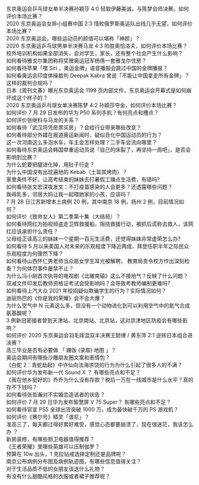 东京奥运会乒乓球女单半决赛孙颖莎 4:0 轻取伊藤美诚，与陈梦会师决赛，如何评价本场比赛？  
2020 东京奥运会女排小组赛中国 2:3 惜败俄罗斯奥运队出线几乎无望，如何评价本场比赛？  
2020 东京奥运会，哪些运动员的颜值可以堪称「神颜」？  
2020 东京奥运乒乓球男单半决赛马龙 4:3 险胜奥恰洛夫，如何评价本场比赛？  
校外培训机构如果全部消失，会对学生，家长，还有整个社会产生什么影响？  
如何看待雅戈尔集团称将奖赠奥运冠军杨倩一套雅戈尔住房？  
如何看待苹果「嘿 Siri ，奥运金牌」语音播报会跳过中国的金牌播报？  
如何看奥运会印度体操裁判 Deepak Kabra 曾说「不能让中国拿走所有金牌」？这样的裁判合规吗？  
日本《周刊文春》曝光东京奥运会 1199 页内部文件，东京奥运会开幕式是如何崩坏成这个样子的？  
2020 东京奥运乒乓球女单决赛陈梦 4:2 孙颖莎夺金，如何评价本场比赛？  
如何评价 7 月 29 日发布的华为 P50 系列手机？有何亮点和槽点？  
如何评价张继科与马龙的关系？  
如何看待「武汉将凭房票买房」？会给行业带来哪些改变？  
如何看待部分外媒在报道奥运新闻时，疑似丑化中国运动员的行为？  
这一次河南这么多泡水车，车主会怎样处理？二手车会流向哪里？  
如何看待东京奥运会韩国举重运动员说「自己的床裂了，再坚持一周吧」，是否会影响到比赛？  
为什么蛇要把腿进化掉，用肚子行走？  
为什么中国没有出现遍地的 Kebab（土耳其烤肉）？  
家里条件不好，让高考结束的妹妹去打暑假工赚点生活费，有错吗?  
如何看待张文宏深夜发文：不打疫苗感染的人会更多？还透露哪些问题？  
我母乳多，邻居大妈让我一起喂她家的小孩，应该吗？  
7 月 28 日江苏新增本土病例 20 例，其中南京 18 例，扬州 2 例，目前情况如何？  
如何评价《致命女人》第二季第十集（大结局）？  
如何看待网红为拍视频盗走卫辉救援船，阻挠救援行动，被抓后谎称去救人，该网红应该承担什么责任？  
父母给正读高三的妹妹一个星期一百元生活费，还觉得妹妹非常虚荣怎么办?  
如何看待 5 月以来美国人对未来的乐观程度下降近两成，拜登任职半年之际民众乐观程度为何骤然下降？  
如何看待山西怀仁男老师当众扇女学生耳光被解聘， 教育局责令校方作出深刻检查？为何体罚事件屡禁不止？  
为什么冯小刚首次执导的电视剧《北辙南辕》这么不接地气？反映了什么问题？  
双减文件印发后教师资格证考试会受影响吗？会导致考教师编制更难吗?  
如何看待上汽大众 2021 年校招疑似欺骗学生的行为？实际情况如何？  
迪丽热巴的《你是我的荣耀》会不会大爆？  
为什么空气中 N 元素这么多，但没有一个动物进化到可以利用空气中的氮气合成氨基酸呢？  
3 例新冠密接者曾到天津站、北京南站、北京站，这对京津地区防疫会有哪些影响？  
如何评价 2020 东京奥运会羽毛球混双半决赛王懿律 / 黄东萍 2:1 逆转日本组合进决赛？  
高三毕业是否有必要做 「 蹭饭 (录取) 地图 」？  
奥运会期间有哪些沙雕朋友圈文案和表情包？  
《白蛇 2：青蛇劫起》中许仙向法海求饶的行为为什么引起了很多人的不满？  
如何评价华为发布新一代 Sound X ？ 有哪些亮点和不足？  
《我在他乡挺好的》乔乔为什么没有存款？税后一万在一线城市是什么水平？真的存不下钱吗？  
如何看待张哲瀚对不实婚恋造谣者的状告？  
如何评价 7 月 29 日华为发布智慧屏 V 75 Super？ 有哪些亮点和不足？  
如何看待官宣 PS5 全球出货突破 1000 万，成为最快破千万的 PS 游戏机？  
如何评价《赛尔号》精灵「谱尼」？  
准高三了，每天都过得好累好难受，感觉心态都要崩溃了，现在很迷茫，我该怎么办 ？  
新房装修，有哪些厨卫电器值得推荐？  
《王者荣耀》里哪些英雄可以压制伽罗？  
预算在 10w 出头，1 克拉钻戒选择定制还是品牌呢？  
南京公布病例分布图及病例轨迹图，有哪些信息值得关注？  
对于生活品质不低的女朋友该送什么礼物？  
有没有什么甜酷风格的衣服或者裙子推荐呢？  
